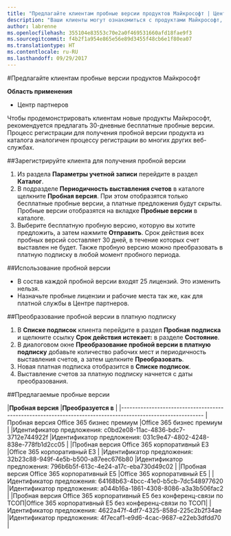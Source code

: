 ```yaml
---
title: "Предлагайте клиентам пробные версии продуктов Майкрософт | Центр партнеров"
description: "Ваши клиенты могут ознакомиться с продуктами Майкрософт, доступными по подписке, в течение 30 дней."
author: labrenne
ms.openlocfilehash: 355104e83553c70e2a0f469531660afd18fae9f3
ms.sourcegitcommit: f4b2f1a954e865e56e89d3455f48cb6e1f80ea07
ms.translationtype: HT
ms.contentlocale: ru-RU
ms.lasthandoff: 09/29/2017
---
```

#<a name="offer-your-customers-trials-of-microsoft-products"></a>Предлагайте клиентам пробные версии продуктов Майкрософт

**Область применения**

-  Центр партнеров

Чтобы продемонстрировать клиентам новые продукты Майкрософт, рекомендуется предлагать 30-дневные бесплатные пробные версии. Процесс регистрации для получения пробной версии продукта из каталога аналогичен процессу регистрации во многих других веб-службах.  

##<a name="sign-your-customer-up-for-a-trial"></a>Зарегистрируйте клиента для получения пробной версии

1.  Из раздела **Параметры учетной записи** перейдите в раздел **Каталог**. 
2.  В подразделе **Периодичность выставления счетов** в каталоге щелкните **Пробная версия**. При этом отобразятся только бесплатные пробные версии, а платные предложения будут скрыты. Пробные версии отобразятся на вкладке **Пробные версии** в каталоге.
3.  Выберите бесплатную пробную версию, которую вы хотите предложить, а затем нажмите **Отправить**. Срок действия всех пробных версий составляет 30 дней, в течение которых счет выставлен не будет. Также пробную версию можно преобразовать в платную подписку в любой момент пробного периода.

##<a name="using-the-trial"></a>Использование пробной версии

- В состав каждой пробной версии входят 25 лицензий. Это изменить нельзя.
- Назначьте пробные лицензии и рабочие места так же, как для платной службы в Центре партнеров.

##<a name="converting-a-trial-to-a-paid-subscription"></a>Преобразование пробной версии в платную подписку

1.  В **Списке подписок** клиента перейдите в раздел **Пробная подписка** и щелкните ссылку **Срок действия истекает:** в разделе **Состояние**.
2.  В диалоговом окне **Преобразование пробной версии в платную подписку** добавьте количество рабочих мест и периодичность выставления счетов, а затем щелкните **Преобразовать**.
3.  Новая платная подписка отобразится в **Списке подписок**.
4.  Выставление счетов за платную подписку начнется с даты преобразования.

##<a name="trials-being-offered"></a>Предлагаемые пробные версии 

|**Пробная версия**                                               |**Преобразуется в**                                   |
|------------------------------------------------------------------------------------------------------------
|Пробная версия Office 365 бизнес премиум                       |Office 365 бизнес премиум                       |
|Идентификатор предложения: c0bd2e08-11ac-4836-bdc7-3712e744922f          |Идентификатор предложения: 031c9e47-4802-4248-838e-778fb1d2cc05    |
|Пробная версия Office 365 корпоративный E3                          |Office 365 корпоративный E3                          |
|Идентификатор предложения: 32b23c88-949f-4e5b-b500-a87eec676b80          |Идентификатор предложения: 796b6b5f-613c-4e24-a17c-eba730d49c02    |
|Пробная версия Office 365 корпоративный E5                          |Office 365 корпоративный E5                          |
|Идентификатор предложения: 64168b63-4bcc-41e0-b5cb-7dc548977620          |Идентификатор предложения: a044b16a-1861-4308-8086-a3a3b506fac2    |
|Пробная версия Office 365 корпоративный E5 без конференц-связи по ТСОП|Office 365 корпоративный E5 без конференц-связи по ТСОП|
|Идентификатор предложения: 4622a47f-4df7-4325-858d-225c2b2f34ae          |Идентификатор предложения: 4f7ecaf1-e9d6-4cac-9687-e22eb3dfdd70    |



















